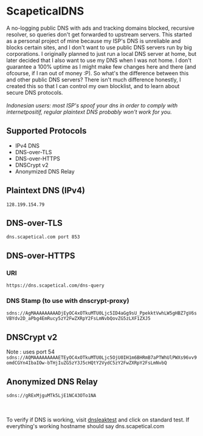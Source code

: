 # ScapeticalDNS
A no-logging public DNS with ads and tracking domains blocked, recursive resolver, so queries don't get forwarded to upstream servers. This started as a personal project of mine because my ISP's DNS is unreliable and blocks certain sites, and I don't want to use public DNS servers run by big corporations. I originally planned to just run a local DNS server at home, but later decided that I also want to use my DNS when I was not home. I don't guarantee a 100% uptime as I might make few changes here and there (and ofcourse, if I ran out of money :P). So what's the difference between this and other public DNS servers? There isn't much difference honestly, I created this so that I can control my own blocklist, and to learn about secure DNS protocols. <br> <br>
<i>Indonesian users: most ISP's spoof your dns in order to comply with internetpositif, regular plaintext DNS probably won't work for you.</i>

## Supported Protocols
* IPv4 DNS
* DNS-over-TLS
* DNS-over-HTTPS
* DNSCrypt v2
* Anonymized DNS Relay

## Plaintext DNS (IPv4)
`128.199.154.79`

## DNS-over-TLS
`dns.scapetical.com port 853`

## DNS-over-HTTPS
### URI
`https://dns.scapetical.com/dns-query `
### DNS Stamp (to use with dnscrypt-proxy)
`sdns://AgMAAAAAAAAADjEyOC4xOTkuMTU0Ljc5ID4aGg9sU_PpekktVwhLW5gHBZ7gV6sVBYdv2D_aPbg4EmRucy5zY2FwZXRpY2FsLmNvbQovZG5zLXF1ZXJ5`

## DNSCrypt v2
Note : uses port 54 <br>
`sdns://AQMAAAAAAAAAETEyOC4xOTkuMTU0Ljc5OjU0IH1m6BHRmB7aPTWhUlPWXs96vv9omdCGYn4IbaIOw-bTHjIuZG5zY3J5cHQtY2VydC5zY2FwZXRpY2FsLmNvbQ`

## Anonymized DNS Relay
`sdns://gRExMjguMTk5LjE1NC43OTo1NA`  <br> <br> <br>

To verify if DNS is working, visit <a href="http://dnsleaktest.com/">dnsleaktest</a> and click on standard test. If everything's working hostname should say dns.scapetical.com
